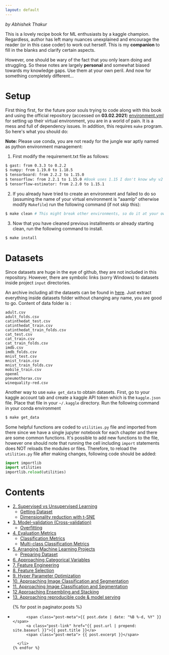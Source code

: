 ```yaml
---
layout: default
---
```


*by Abhishek Thakur*

This is a lovely recipe book for ML enthusiasts by a kaggle champion. Regardless, author has left many nuances unexplained and encourage the reader (or in this case coder) to work out herself. This is my **companion** to fill in the blanks and clarify certain aspects.

However, one should be wary of the fact that you only learn doing and struggling. So these notes are largely **personal** and somewhat biased towards my knowledge gaps. Use them at your own peril. And now for something completely different...


# Setup
First thing first, for the future poor souls trying to code along with this book and using the official repository (accessed on **03.02.2021**) [environment.yml]( https://github.com/abhishekkrthakur/approachingalmost ) for setting up their virtual environment, you are in a world of pain. It is a mess and full of dependency issues. In addition, this requires `make` program. So here's what you should do:

**Note:** Please use conda, you are not ready for the jungle war aptly named as python environment management:

1. First modify the requirement.txt file as follows:

```bash
$ gast: from 0.3.3 to 0.2.2
$ numpy: from 1.19.0 to 1.18.5
$ tensorboard: from 2.2.2 to 1.15.0
$ tensorflow: from 2.2.1 to 1.15.0 #Book uses 1.15 I don't know why v2 is given
$ tensorflow-estimator: from 2.2.0 to 1.15.1
```

2. If you already have tried to create an environment and failed to do so (assuming the name of your virtual environment is "aaamlp" otherwise modify `Makefile`) run the following command (if not skip this):

```bash
$ make clean # This might break other environments, so do it at your own peril
```

3. Now that you have cleaned previous installments or already starting clean, run the following command to install.

```bash
$ make install
```
# Datasets

Since datasets are huge in the eye of github, they are not included in this repository. However, there are symbolic links (sorry Windows) to datasets inside project `input` directories. 

An archive including all the datasets can be found in [here](https://www.kaggle.com/abhishek/aaamlp/). Just extract everything inside datasets folder without changing any name, you are good to go. Content of data folder is :

    adult.csv
    adult_folds.csv
    catinthedat_test.csv
    catinthedat_train.csv
    catinthedat_train_folds.csv
    cat_test.csv
    cat_train.csv
    cat_train_folds.csv
    imdb.csv
    imdb_folds.csv
    mnist_test.csv
    mnist_train.csv
    mnist_train_folds.csv
    mobile_train.csv
    openml
    pneumothorax.csv
    winequality-red.csv

Another way to use `make get_data` to obtain datasets. First, go to your kaggle account tab and create a kaggle API token which is the `kaggle.json` file. Place that file in your `~/.kaggle` directory. Run the following command in your conda environment

```bash
$ make get_data
```

Some helpful functions are coded to `utilities.py` file and imported from there since we have a single jupyter notebook for each chapter and there are some common functions. It's possible to add new functions to the file, however one should note that running the cell including `import` statements does NOT reloads the modules or files. Therefore, to reload the `utilities.py` file after making changes, following code should be added:

```python
import importlib
import utilities
importlib.reload(utilities)
```

# Contents

- [2. Supervised vs Unsupervised Learning](#Supervised-vs-Unsupervised-Learning)
    - [Getting Dataset ](#Getting-Dataset)
    - [Dimensionality reduction with t-SNE](#Dimensionality-reduction-with-t-SNE)
- [3. Model-validation (Cross-validation)](#Model-validation-(Cross-validation))
    - [Overfitting](#Overfitting)
- [4. Evaluation Metrics](#Evaluation-Metrics)
    - [Classification Metrics](#Classification-Metrics)
    - [Multi-class Classification Metrics](#Multi-class-Classification-Metrics)
- [5. Arranging Machine Learning Projects](#Arranging-Machine-Learning-Projects)
    - [Preparing Dataset](#Preparing-Dataset)
- [6. Approaching Categorical Variables](#Approaching-Categorical-Variables)
- [7. Feature Engineering](#Feature-Engineering)
- [8. Feature Selection](#Feature-Engineering)
- [9. Hyper Parameter Optimization](#Feature-Engineering)
- [10. Approaching Image Classification and Segmentation](#Feature-Engineering)
- [11. Approaching Image Classification and Segmentation](#Feature-Engineering)
- [12 Approaching Ensembling and Stacking](#Feature-Engineering)
- [13. Approaching reproducible code & model serving](#Feature-Engineering) 



<div class="home">

  <ul class="post-list">
    {% for post in paginator.posts %}
      <li>

          <span class="post-meta">{{ post.date | date: "%B %-d, %Y" }} </span>
          <a class="post-link" href="{{ post.url | prepend: site.baseurl }}">{{ post.title }}</a>
          <span class="post-meta"> {{ post.excerpt }}</span>

      </li>
    {% endfor %}
  </ul>

  <!-- <p class="rss-subscribe">subscribe <a href="{{ "/feed.xml" | prepend: site.baseurl }}">via RSS</a></p>
 -->
</div>
